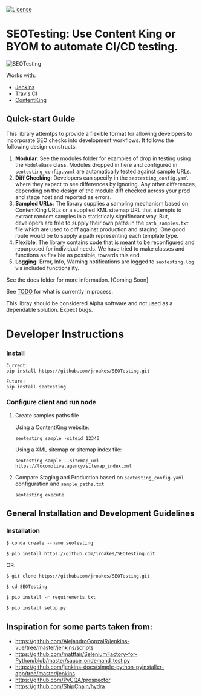 
[![License](http://img.shields.io/:license-apache-blue.svg)](http://www.apache.org/licenses/LICENSE-2.0.html)


# SEOTesting: Use Content King or BYOM to automate CI/CD testing.

![SEOTesting](https://raw.githubusercontent.com/jroakes/SEOTesting/master/docs/overview.png "SEO Testing Overview")


Works with:
* [Jenkins](https://www.jenkins.io/)
* [Travis CI](https://travis-ci.org/)
* [ContentKing](https://www.contentkingapp.com/)



## Quick-start Guide
This library attemtps to provide a flexible format for allowing developers to incorporate SEO checks into development workflows.  It follows the following design constructs:

1. **Modular**: See the modules folder for examples of drop in testing using the `ModuleBase` class.  Modules dropped in here and configured in `seotesting_config.yaml` are automatically tested against sample URLs.
2. **Diff Checking**: Developers can specify in the `seotesting_config.yaml` where they expect to see differences by ignoring.  Any other differences, depending on the design of the module diff checked across your prod and stage host and reported as errors.
3. **Sampled URLs**: The library supplies a sampling mechanism based on ContentKing URLs or a supplied XML sitemap URL that attempts to extract random samples in a statisticaly signifincant way.  But, developers are free to supply their own paths in the `path_samples.txt` file which are used to diff against production and staging.  One good route would be to supply a path representing each template type.
4. **Flexible**: The library contains code that is meant to be reconfigured and repurposed for individual needs.  We have tried to make classes and functions as flexible as possible, towards this end.
5. **Logging**: Error, Info, Warning notifications are logged to `seotesting.log` via included functionality.

See the docs folder for more information. [Coming Soon]

See [TODO](TODO.md) for what is currently in process.

This libray should be considered Alpha software and not used as a dependable solution.  Expect bugs.



# Developer Instructions

### Install
```
Current:
pip install https://github.com/jroakes/SEOTesting.git

Future:
pip install seotesting

```


### Configure client and run node

1. Create samples paths file

      Using a ContentKing website:

    `seotesting sample -siteid 12346`

      Using a XML sitemap or sitemap index file:

    `seotesting sample --sitemap_url https://locomotive.agency/sitemap_index.xml`

2. Compare Staging and Production based on `seotesting_config.yaml` configuration and `sample_paths.txt`.

    `seotesting execute`



## General Installation and Development Guidelines

### Installation

```
$ conda create --name seotesting

$ pip install https://github.com/jroakes/SEOTesting.git
```

OR:

```
$ git clone https://github.com/jroakes/SEOTesting.git

$ cd SEOTesting

$ pip install -r requirements.txt

$ pip install setup.py
```





## Inspiration for some parts taken from:
* https://github.com/AlejandroGonzalR/jenkins-vue/tree/master/jenkins/scripts
* https://github.com/mattfair/SeleniumFactory-for-Python/blob/master/sauce_ondemand_test.py
* https://github.com/jenkins-docs/simple-python-pyinstaller-app/tree/master/jenkins
* https://github.com/PyCQA/prospector
* https://github.com/ShipChain/hydra
